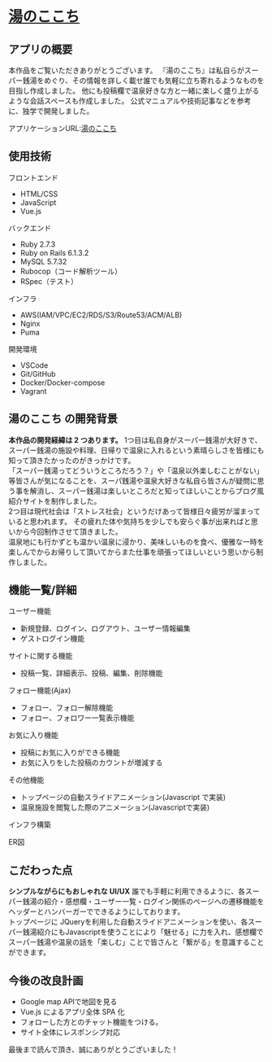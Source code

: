# [湯のここち](https://www.yunokokochi.com/)


## アプリの概要

本作品をご覧いただきありがとうございます。
『湯のここち』は私自らがスーパー銭湯をめぐり、その情報を詳しく載せ誰でも気軽に立ち寄れるようなものを目指し作成しました。
他にも投稿欄で温泉好きな方と一緒に楽しく盛り上がるような会話スペースも作成しました。
公式マニュアルや技術記事などを参考に、独学で開発しました。

アプリケーションURL:[湯のここち](https://www.yunokokochi.com/)
## 使用技術

フロントエンド
* HTML/CSS
* JavaScript
* Vue.js

バックエンド
* Ruby 2.7.3
* Ruby on Rails 6.1.3.2
* MySQL 5.7.32
* Rubocop（コード解析ツール）
* RSpec（テスト）

インフラ
* AWS(IAM/VPC/EC2/RDS/S3/Route53/ACM/ALB)
* Nginx
* Puma

開発環境
* VSCode
* Git/GitHub
* Docker/Docker-compose
* Vagrant

## 湯のここち の開発背景
**本作品の開発経緯は 2 つあります。**
1つ目は私自身がスーパー銭湯が大好きで、スーパー銭湯の施設や料理、日帰りで温泉に入れるという素晴らしさを皆様にも知って頂きたかったのがきっかけです。<br>
「スーパー銭湯ってどういうところだろう？」や「温泉以外楽しむことがない」等皆さんが気になることを、スーパ銭湯や温泉大好きな私自ら皆さんが疑問に思う事を解消し、スーパー銭湯は楽しいところだと知ってほしいことからブログ風紹介サイトを制作しました。<br>
2つ目は現代社会は「ストレス社会」というだけあって皆様日々疲労が溜まっていると思われます。
その疲れた体や気持ちを少しでも安らぐ事が出来ればと思いから今回制作させて頂きました。<br>
温泉地にも行かずとも温かい温泉に浸かり、美味しいものを食べ、優雅な一時を楽しんでからお帰りして頂いてからまた仕事を頑張ってほしいという思いから制作しました。

## 機能一覧/詳細
ユーザー機能
* 新規登録、ログイン、ログアウト、ユーザー情報編集
* ゲストログイン機能

サイトに関する機能
* 投稿一覧、詳細表示、投稿、編集、削除機能

フォロー機能(Ajax)
* フォロー、フォロー解除機能
* フォロー、フォロワー一覧表示機能

お気に入り機能
* 投稿にお気に入りができる機能
* お気に入りをした投稿のカウントが増減する

その他機能
* トップページの自動スライドアニメーション(Javascript で実装)
* 温泉施設を閲覧した際のアニメーション(Javascriptで実装)

インフラ構築

ER図

## こだわった点
**シンプルながらにもおしゃれな UI/UX**
誰でも手軽に利用できるように、各スーパー銭湯の紹介・感想欄・ユーザー一覧・ログイン関係のページへの遷移機能を ヘッダーとハンバーガーでできるようにしております。<br>
トップページに JQueryを利用した自動スライドアニメーションを使い、各スーパー銭湯紹介にもJavascriptを使うことにより「魅せる」に力を入れ、感想欄でスーパー銭湯や温泉の話を「楽しむ」ことで皆さんと「繋がる」を意識することができます。
## 今後の改良計画
* Google map APIで地図を見る
* Vue.js によるアプリ全体 SPA 化
* フォローした方とのチャット機能をつける。
* サイト全体にレスポンシブ対応

最後まで読んで頂き、誠にありがとうございました！